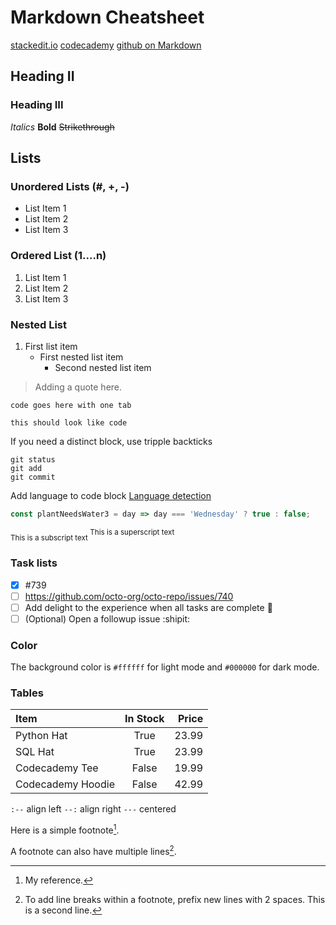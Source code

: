 # Markdown Cheatsheet
<!-- This content will not appear in the rendered Markdown -->
[stackedit.io](https://stackedit.io/app#)
[codecademy](https://github.com/adam-p/markdown-here/wiki/Markdown-Cheatsheet)
[github on Markdown](https://docs.github.com/en/get-started/writing-on-github/getting-started-with-writing-and-formatting-on-github/basic-writing-and-formatting-syntax)

## Heading II
### Heading III
*Italics*
**Bold**
~~Strikethrough~~

## Lists

### Unordered Lists (#, +, -)
+ List Item 1
+ List Item 2
+ List Item 3

### Ordered List (1....n)
1. List Item 1
2. List Item 2
3. List Item 3

### Nested List
1. First list item
   - First nested list item
     - Second nested list item

> Adding a quote here.

    code goes here with one tab

`this should look like code`

If you need a distinct block, use tripple backticks
```
git status
git add
git commit
```
Add language to code block [Language detection](https://github.com/github-linguist/linguist/blob/master/lib/linguist/languages.yml)
```JavaScript
const plantNeedsWater3 = day => day === 'Wednesday' ? true : false;
```
<sub>This is a subscript text </sub>
<sup>This is a superscript text </sup>

### Task lists
- [x] #739
- [ ] https://github.com/octo-org/octo-repo/issues/740
- [ ] Add delight to the experience when all tasks are complete :tada:
- [ ] \(Optional) Open a followup issue :shipit:

### Color
The background color is `#ffffff` for light mode and `#000000` for dark mode.

### Tables
| Item              | In Stock | Price |
| :---------------- | :------: | ----: |
| Python Hat        |   True   | 23.99 |
| SQL Hat           |   True   | 23.99 |
| Codecademy Tee    |  False   | 19.99 |
| Codecademy Hoodie |  False   | 42.99 |

`:--` align left
`--:` align right
`---` centered

Here is a simple footnote[^1].

A footnote can also have multiple lines[^2].

[^1]: My reference.
[^2]: To add line breaks within a footnote, prefix new lines with 2 spaces.
  This is a second line.
